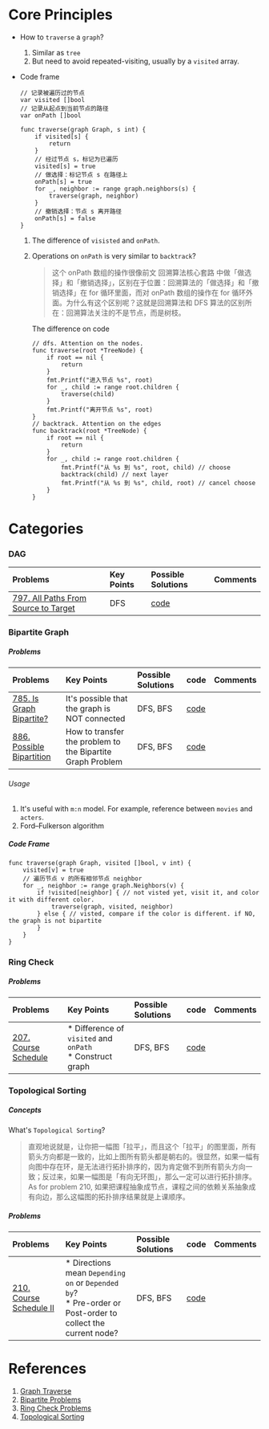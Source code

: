
# Core Principles

* How to `traverse` a `graph`?    
    1. Similar as `tree` 
    2. But need to avoid repeated-visiting, usually by a `visited` array.

* Code frame

    ```
    // 记录被遍历过的节点
    var visited []bool
    // 记录从起点到当前节点的路径
    var onPath []bool

    func traverse(graph Graph, s int) {
        if visited[s] {
            return
        }
        // 经过节点 s，标记为已遍历
        visited[s] = true
        // 做选择：标记节点 s 在路径上
        onPath[s] = true
        for _, neighbor := range graph.neighbors(s) {
            traverse(graph, neighbor)
        }
        // 撤销选择：节点 s 离开路径
        onPath[s] = false
    }
    ```
    1. The difference of `visisted` and `onPath`.
    2. Operations on `onPath` is very similar to `backtrack`?
        >这个 onPath 数组的操作很像前文 回溯算法核心套路 中做「做选择」和「撤销选择」，区别在于位置：回溯算法的「做选择」和「撤销选择」在 for 循环里面，而对 onPath 数组的操作在 for 循环外面。为什么有这个区别呢？这就是回溯算法和 DFS 算法的区别所在：回溯算法关注的不是节点，而是树枝。
      
        The difference on code
        ```
        // dfs. Attention on the nodes.
        func traverse(root *TreeNode) {
            if root == nil {
                return
            }
            fmt.Printf("进入节点 %s", root)
            for _, child := range root.children {
                traverse(child)
            }
            fmt.Printf("离开节点 %s", root)
        }
        // backtrack. Attention on the edges
        func backtrack(root *TreeNode) {
            if root == nil {
                return
            }
            for _, child := range root.children {
                fmt.Printf("从 %s 到 %s", root, child) // choose
                backtrack(child) // next layer
                fmt.Printf("从 %s 到 %s", child, root) // cancel choose
            }
        }
        ```

# Categories

### DAG 

| Problems | Key Points | Possible Solutions | Comments |
| :- |:- |:- | :- | 
| [797. All Paths From Source to Target](https://leetcode.com/problems/all-paths-from-source-to-target/description/) | DFS | [code](graph_lc797.go) | | 

### Bipartite Graph 

##### Problems

| Problems | Key Points | Possible Solutions | code| Comments |
| :- |:- |:- | :- | :-- |
| [785. Is Graph Bipartite?](https://leetcode.com/problems/is-graph-bipartite/description/) | It's possible that the graph is NOT connected | DFS, BFS | [code](graph_lc785.go) | | 
| [886. Possible Bipartition](https://leetcode.com/problems/possible-bipartition/description/) | How to transfer the problem to the Bipartite Graph Problem | DFS, BFS| [code](graph_lc886.go) | | 

###### Usage
1. It's useful with `m:n` model. For example, reference between `movies` and `acters`. 
2. Ford–Fulkerson algorithm


##### Code Frame
```
func traverse(graph Graph, visited []bool, v int) {
	visited[v] = true
    // 遍历节点 v 的所有相邻节点 neighbor
	for _, neighbor := range graph.Neighbors(v) {
		if !visited[neighbor] { // not visted yet, visit it, and color it with different color.
			traverse(graph, visited, neighbor)
		} else { // visted, compare if the color is different. if NO, the graph is not bipartite
		}
	}
}
```

### Ring Check

##### Problems

| Problems | Key Points | Possible Solutions | code| Comments |
| :- |:- |:- | :- | :-- |
| [207. Course Schedule](https://leetcode.com/problems/course-schedule/description/) | * Difference of `visited` and `onPath`<br>* Construct graph | DFS, BFS | [code](graph_lc207.go) | | 


### Topological Sorting

##### Concepts

What's `Topological Sorting`?
>直观地说就是，让你把一幅图「拉平」，而且这个「拉平」的图里面，所有箭头方向都是一致的，比如上图所有箭头都是朝右的。很显然，如果一幅有向图中存在环，是无法进行拓扑排序的，因为肯定做不到所有箭头方向一致；反过来，如果一幅图是「有向无环图」，那么一定可以进行拓扑排序。As for problem 210, 如果把课程抽象成节点，课程之间的依赖关系抽象成有向边，那么这幅图的拓扑排序结果就是上课顺序。

##### Problems

| Problems | Key Points | Possible Solutions | code| Comments |
| :- |:- |:- | :- | :-- |
| [210. Course Schedule II](https://leetcode.com/problems/course-schedule-ii/description/) | * Directions mean `Depending on` or `Depended by`? <br>* Pre-order or Post-order to collect the current node? | DFS, BFS | [code](graph_lc210.go) | | 


# References
1. [Graph Traverse](https://labuladong.online/algo/data-structure/graph-traverse/)
2. [Bipartite Problems](https://labuladong.online/algo/data-structure/bipartite-graph/)
3. [Ring Check Problems](https://labuladong.online/algo/data-structure/topological-sort/)
4. [Topological Sorting](https://labuladong.online/algo/data-structure/topological-sort/)
